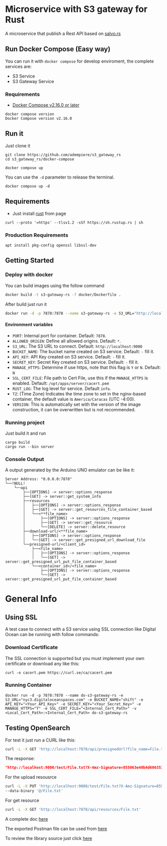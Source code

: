 # Microservice with S3 gateway for Rust
A microservice that publish a Rest API based on [salvo.rs](https://salvo.rs/)

## Run Docker Compose (Easy way)

You can run it with `docker compose` for develop enviroment, the complete services are:

- S3 Service
- S3 Gateway Service

### Requirements

- [Docker Compose v2.16.0 or later](https://docs.docker.com/compose/install/linux/)

```Shell
docker compose version
Docker Compose version v2.16.0
```

## Run it

Just clone it

```Shell
git clone https://github.com/adempiere/s3_gateway_rs
cd s3_gateway_rs/docker-compose
```

```Shell
docker compose up
```

You can use the `-d` parameter to release the terminal.

```Shell
docker compose up -d
```


## Requirements
- Just install [rust](https://www.rust-lang.org/tools/install) from page

```Shell
curl --proto '=https' --tlsv1.2 -sSf https://sh.rustup.rs | sh
```

### Production Requirements

```Shell
apt install pkg-config openssl libssl-dev
```

## Getting Started

### Deploy with docker

You can build images using the follow command

```bash
docker build -t s3-gateway-rs -f docker/Dockerfile .
```

After build just run it

```bash
docker run -d -p 7878:7878 --name s3-gateway-rs -e S3_URL="http://localhost:9000" -e BUCKET_NAME="adempiere" -e API_KEY="adempiere" -e SECRET_KEY="adempiere" -e MANAGE_HTTPS="N" s3-gateway-rs
```

#### Environment variables
- `PORT`: Internal port for container. Default: `7878`.
- `ALLOWED_ORIGIN`: Define all allowed origins. Default: `*`.
- `S3_URL`: The S3 URL to connect. Default: `http://localhost:9000`
- `BUCKET_NAME`: The bucket name created on S3 service. Default: `-` fill it.
- `API_KEY`: API Key created on S3 service. Default: `-` fill it.
- `SECRET_KEY`: Secret Key created on S3 service. Default: `-` fill it.
- `MANAGE_HTTPS`: Determine if use https, note that this flag is `Y` or `N`. Default: `N`
- `SSL_CERT_FILE`: File path to Cert File, use this if the `MANAGE_HTTPS` is enabled. Default: `/opt/apps/server/cacert.pem`
- `RUST_LOG`: The log level for service. Default `info`.
- `TZ`: (Time Zone) Indicates the time zone to set in the nginx-based container, the default value is `America/Caracas` (UTC -4:00).
- `VERSION`: This is automatically set with the version of the image construction, it can be overwritten but is not recommended.

### Running project
Just build it and run

```Shell
cargo build
cargo run --bin server
```

### Console Output
A output generated by the Arduino UNO emulator can be like it:

```Shell
Server Address: "0.0.0.0:7878"
└──!NULL!
    └──api
        ├──[OPTIONS] -> server::options_response
        ├──[GET] -> server::get_system_info
        ├──resources
        │   ├──[OPTIONS] -> server::options_response
        │   ├──[GET] -> server::get_resources_file_container_based
        │   └──<**file_name>
        │       ├──[OPTIONS] -> server::options_response
        │       ├──[GET] -> server::get_resource
        │       └──[DELETE] -> server::delete_resource
        ├──download-url/<**file_name>
        │   ├──[OPTIONS] -> server::options_response
        │   └──[GET] -> server::get_presigned_url_download_file
        └──presigned-url/<client_id>
            ├──<file_name>
            │   ├──[OPTIONS] -> server::options_response
            │   └──[GET] -> server::get_presigned_url_put_file_container_based
            └──<container_id>/<file_name>
                ├──[OPTIONS] -> server::options_response
                └──[GET] -> server::get_presigned_url_put_file_container_based
```

# General Info

## Using SSL

A test case to connect with a S3 service using SSL connection like Digital Ocean can be running with follow commands:

### Download Certificate

The SSL connection is supported but you must implement your own certificate or download any like this:
```Shell
curl -o cacert.pem https://curl.se/ca/cacert.pem
```

### Running Container
```Shell
docker run -d -p 7878:7878 --name do-s3-gateway-rs -e S3_URL="nyc3.digitaloceanspaces.com" -e BUCKET_NAME="shift" -e API_KEY="<Your_API_Key>" -e SECRET_KEY="<Your_Secret_Key>" -e MANAGE_HTTPS="Y" -e SSL_CERT_FILE="<Internal_Cert_Path>" -v <Local_Cert_Path>:<Internal_Cert_Path> do-s3-gateway-rs
```


## Testing OpenSearch

For test it just run a CURL like this:

```bash
curl -L -X GET 'http://localhost:7878/api/presignedUrl?file_name=File.txt'
```

The response:

```json
"http://localhost:9000/test/File.txt?X-Amz-Signature=855063e40b4d606351c4698f1b85bf3e4ba9af320ddd31b65619ddfd5dde0766&X-Amz-Credential=QrhtkEZoeiO4NsI3VQ7j%2F20240201%2Fus-east-1%2Fs3%2Faws4_request&X-Amz-Date=20240201T192400Z&X-Amz-SignedHeaders=host&X-Amz-Algorithm=AWS4-HMAC-SHA256&X-Amz-Expires=604800"
```

For the upload resousrce

```bash
curl -L -X PUT 'http://localhost:9000/test/File.txt?X-Amz-Signature=855063e40b4d606351c4698f1b85bf3e4ba9af320ddd31b65619ddfd5dde0766&X-Amz-Credential=QrhtkEZoeiO4NsI3VQ7j%2F20240201%2Fus-east-1%2Fs3%2Faws4_request&X-Amz-Date=20240201T192400Z&X-Amz-SignedHeaders=host&X-Amz-Algorithm=AWS4-HMAC-SHA256&X-Amz-Expires=604800' \
--data-binary '@/File.txt'
```

For get resource

```bash
curl -L -X GET 'http://localhost:7878/api/resources/File.txt'
```

A complete doc [here](https://documenter.getpostman.com/view/18440575/2s9YyvBfUV)

The exported Postman file can be used from [here](docs/minio_s3_postman_collection.json)


To review the library source just click [here](https://github.com/minio/minio-rs)
